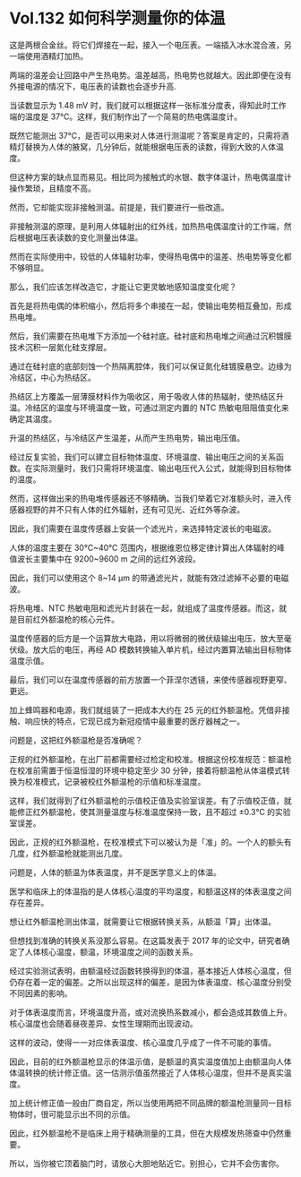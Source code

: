 # Vol.132 如何科学测量你的体温

这是两根合金丝。将它们焊接在一起，接入一个电压表。一端插入冰水混合液，另一端使用酒精灯加热。

两端的温差会让回路中产生热电势。温差越高，热电势也就越大。因此即便在没有外接电源的情况下，电压表的读数也会逐步升高.

当读数显示为 1.48 mV 时，我们就可以根据这样一张标准分度表，得知此时工作端的温度是 37℃。这样，我们制作出了一个简易的热电偶温度计。

既然它能测出 37℃，是否可以用来对人体进行测温呢？答案是肯定的，只需将酒精灯替换为人体的腋窝，几分钟后，就能根据电压表的读数，得到大致的人体温度。

但这种方案的缺点显而易见。相比同为接触式的水银、数字体温计，热电偶温度计操作繁琐，且精度不高。

然而，它却能实现非接触测温。前提是，我们要进行一些改造。

非接触测温的原理，是利用人体辐射出的红外线，加热热电偶温度计的工作端，然后根据电压表读数的变化测量出体温。

然而在实际使用中，较低的人体辐射功率，使得热电偶中的温差、热电势等变化都不够明显。

那么，我们应该怎样改造它，才能让它更灵敏地感知温度变化呢？

首先是将热电偶的体积缩小，然后将多个串接在一起，使输出电势相互叠加，形成热电堆。

然后，我们需要在热电堆下方添加一个硅衬底。硅衬底和热电堆之间通过沉积镀膜技术沉积一层氮化硅支撑层。

通过在硅衬底的底部刻蚀一个热隔离腔体，我们可以保证氮化硅镀膜悬空。边缘为冷结区，中心为热结区。

热结区上方覆盖一层薄膜材料作为吸收区，用于吸收人体的热辐射，使热结区升温。冷结区的温度与环境温度一致，可通过测定内置的 NTC 热敏电阻阻值变化来确定其温度。

升温的热结区，与冷结区产生温差，从而产生热电势，输出电压值。

经过反复实验，我们可以建立目标物体温度、环境温度、输出电压之间的关系函数。在实际测量时，我们只需将环境温度、输出电压代入公式，就能得到目标物体的温度。

然而，这样做出来的热电堆传感器还不够精确。当我们举着它对准额头时，进入传感器视野的并不只有人体的红外辐射，还有可见光、近红外等杂波。

因此，我们需要在温度传感器上安装一个滤光片，来选择特定波长的电磁波。

人体的温度主要在 30℃~40℃ 范围内，根据维恩位移定律计算出人体辐射的峰值波长主要集中在 9200~9600 m 之间的远红外波段。

因此，我们可以使用这个 8~14 μm 的带通滤光片，就能有效过滤掉不必要的电磁波。

将热电堆、NTC 热敏电阻和滤光片封装在一起，就组成了温度传感器。而这，就是目前红外额温枪的核心元件。

温度传感器的后方是一个运算放大电路，用以将微弱的微伏级输出电压，放大至毫伏级。放大后的电压，再经 AD 模数转换输入单片机，经过内置算法输出目标物体温度示值。

最后，我们可以在温度传感器的前方放置一个菲涅尔透镜，来使传感器视野更窄、更远。

加上蜂鸣器和电源，我们就组装了一把成本大约在 25 元的红外额温枪。凭借非接触、响应快的特点，它现已成为新冠疫情中最重要的医疗器械之一。

问题是，这把红外额温枪是否准确呢？

正规的红外额温枪，在出厂前都需要经过检定和校准。根据这份校准规范：额温枪在校准前需置于恒温恒湿的环境中稳定至少 30 分钟，接着将额温枪从体温模式转换为校准模式，记录被校红外额温枪的示值和标准温度。

这样，我们就得到了红外额温枪的示值校正值及实验室误差。有了示值校正值，就能修正红外额温枪，使其测量温度与标准温度保持一致，且不超过 ±0.3℃ 的实验室误差。

因此，正规的红外额温枪，在校准模式下可以被认为是「准」的。一个人的额头有几度，红外额温枪就能测出几度。

问题是，人体的额温为体表温度，并不是医学意义上的体温。

医学和临床上的体温指的是人体核心温度的平均温度，和额温这样的体表温度之间存在差异。

想让红外额温枪测出体温，就需要让它根据转换关系，从额温「算」出体温。

但想找到准确的转换关系没那么容易。在这篇发表于 2017 年的论文中，研究者确定了人体核心温度，额温，环境温度之间的函数关系。

经过实验测试表明，由额温经过函数转换得到的体温，基本接近人体核心温度，但仍存在着一定的偏差。之所以出现这样的偏差，是因为体表温度、核心温度分别受不同因素的影响。

对于体表温度而言，环境温度升高，或对流换热系数减小，都会造成其数值上升。核心温度也会随着昼夜差异、女性生理期而出现波动。

这样的波动，使得一一对应体表温度、核心温度几乎成了一件不可能的事情。

因此，目前的红外额温枪显示的体温示值，是额温的真实温度值加上由额温向人体体温转换的统计修正值。这一估测示值虽然接近了人体核心温度，但并不是真实温度。

加上统计修正值一般由厂商自定，所以当使用两把不同品牌的额温枪测量同一目标物体时，很可能显示出不同的示值。

因此，红外额温枪不是临床上用于精确测量的工具，但在大规模发热筛查中仍然重要。

所以，当你被它顶着脑门时，请放心大胆地贴近它。别担心，它并不会伤害你。
